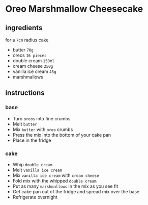 # Oreo Marshmallow Cheesecake

## ingredients

for a `7cm` radius cake

- butter `70g`
- oreos `16 pieces`
- double cream `150ml`
- cream cheese `250g`
- vanilla ice cream `45g`
- marshmallows

## instructions

### base

- Turn `oreos` into fine crumbs
- Melt `butter`
- Mix `butter` with `oreo` crumbs
- Press the mix into the bottom of your cake pan
- Place in the fridge

### cake

- Whip `double cream`
- Melt `vanilla ice cream`
- Mix `vanilla ice cream` with `cream cheese`
- Fold mix with the whipped `double cream`
- Put as many `marshmallows` in the mix as you see fit
- Get cake pan out of the fridge and spread mix over the base
- Refrigerate overnight